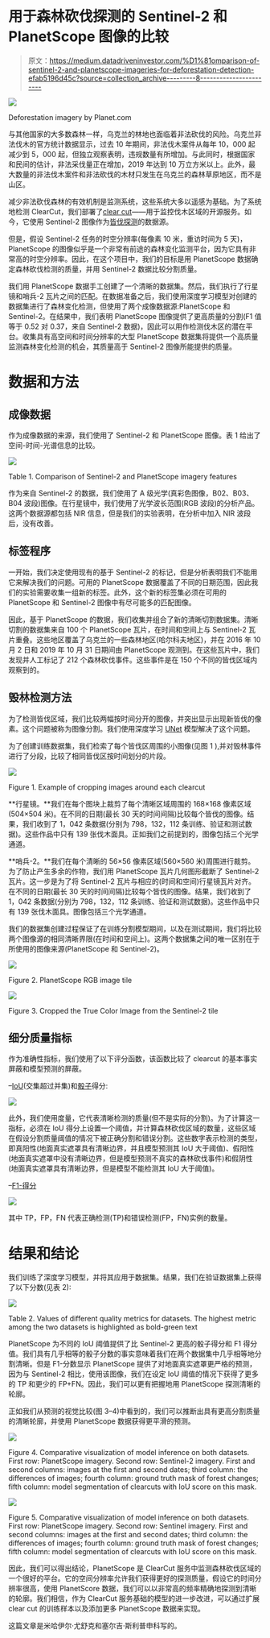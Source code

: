# 用于森林砍伐探测的 Sentinel-2 和 PlanetScope 图像的比较

> 原文：<https://medium.datadriveninvestor.com/%D1%81omparison-of-sentinel-2-and-planetscope-imageries-for-deforestation-detection-efab5196d45c?source=collection_archive---------8----------------------->

![](img/93431ffc60452aa7aba1224315d2f580.png)

Deforestation imagery by Planet.com

与其他国家的大多数森林一样，乌克兰的林地也面临着非法砍伐的风险。乌克兰非法伐木的官方统计数据显示，过去 10 年期间，非法伐木案件从每年 10，000 起减少到 5，000 起，但独立观察表明，违规数量有所增加。与此同时，根据国家和民间的估计，非法采伐量正在增加，2019 年达到 10 万立方米以上。此外，最大数量的非法伐木案件和非法砍伐的木材只发生在乌克兰的森林草原地区，而不是山区。

减少非法砍伐森林的有效机制是监测系统，这些系统大多以遥感为基础。为了系统地检测 ClearCut，我们部署了[clear cut](http://clearcut.quantumobile.com/)——用于监控伐木区域的开源服务。如今，它使用 Sentinel-2 图像作为[皆伐探测](https://ieeexplore.ieee.org/document/9241044)的数据源。

但是，假设 Sentinel-2 任务的时空分辨率(每像素 10 米，重访时间为 5 天)，PlanetScope 的图像似乎是一个非常有前途的森林变化监测平台，因为它具有非常高的时空分辨率。因此，在这个项目中，我们的目标是用 PlanetScope 数据确定森林砍伐检测的质量，并用 Sentinel-2 数据比较分割质量。

我们用 PlanetScope 数据手工创建了一个清晰的数据集。然后，我们执行了行星镜和哨兵-2 瓦片之间的匹配。在数据准备之后，我们使用深度学习模型对创建的数据集进行了森林变化检测，但使用了两个成像数据源:PlanetScope 和 Sentinel-2。在结果中，我们表明 PlanetScope 图像提供了更高质量的分割(F1 值等于 0.52 对 0.37，来自 Sentinel-2 数据)，因此可以用作检测伐木区的潜在平台。收集具有高空间和时间分辨率的大型 PlanetScope 数据集将提供一个高质量监测森林变化检测的机会，其质量高于 Sentinel-2 图像所能提供的质量。

# 数据和方法

## 成像数据

作为成像数据的来源，我们使用了 Sentinel-2 和 PlanetScope 图像。表 1 给出了空间-时间-光谱信息的比较。

![](img/627555a6df83d347655c3d80bdf148b9.png)

Table 1\. Comparison of Sentinel-2 and PlanetScope imagery features

作为来自 Sentinel-2 的数据，我们使用了 A 级光学(真彩色图像，B02、B03、B04 波段)图像。在行星镜中，我们使用了光学波长范围(RGB 波段)的分析产品。这两个数据源都包括 NIR 信息，但是我们的实验表明，在分析中加入 NIR 波段后，没有改善。

## 标签程序

一开始，我们决定使用现有的基于 Sentinel-2 的标记，但是分析表明我们不能用它来解决我们的问题。可用的 PlanetScope 数据覆盖了不同的日期范围，因此我们的实验需要收集一组新的标签。此外，这个新的标签集必须在可用的 PlanetScope 和 Sentinel-2 图像中有尽可能多的匹配图像。

因此，基于 PlanetScope 的数据，我们收集并组合了新的清晰切割数据集。清晰切割的数据集来自 100 个 PlanetScope 瓦片，在时间和空间上与 Sentinel-2 瓦片重叠。这些地区覆盖了乌克兰的一些森林地区(哈尔科夫地区)，并在 2016 年 10 月 2 日和 2019 年 10 月 31 日期间由 PlanetScope 观测到。在这些瓦片中，我们发现并人工标记了 212 个森林砍伐事件。这些事件是在 150 个不同的皆伐区域内观察到的。

## 毁林检测方法

为了检测皆伐区域，我们比较两幅按时间分开的图像，并突出显示出现新皆伐的像素。这个问题被称为图像分割。我们使用深度学习 [UNet](https://arxiv.org/abs/1505.04597) 模型解决了这个问题。

为了创建训练数据集，我们检索了每个皆伐区周围的小图像(见图 1 ),并对毁林事件进行了分段，比较了相同皆伐区按时间划分的片段。

![](img/5bcfa38843c31e7a59ac355d2555f3b3.png)

Figure 1\. Example of cropping images around each clearcut

**行星镜。**我们在每个图块上裁剪了每个清晰区域周围的 168×168 像素区域(504×504 米)。在不同的日期(最长 30 天的时间间隔)比较每个皆伐的图像。结果，我们收到了 1，042 条数据(分别为 798，132，112 条训练、验证和测试数据)。这些作品中只有 139 张伐木面具。正如我们之前提到的，图像包括三个光学通道。

**哨兵-2。**我们在每个清晰的 56×56 像素区域(560×560 米)周围进行裁剪。为了防止产生多余的作物，我们用 PlanetScope 瓦片几何图形截断了 Sentinel-2 瓦片。这一步是为了将 Sentinel-2 瓦片与相应的(时间和空间)行星镜瓦片对齐。在不同的日期(最长 30 天的时间间隔)比较每个皆伐的图像。结果，我们收到了 1，042 条数据(分别为 798，132，112 条训练、验证和测试数据)。这些作品中只有 139 张伐木面具。图像包括三个光学通道。

我们的数据集创建过程保证了在训练分割模型期间，以及在测试期间，我们将比较两个图像源的相同清晰界限(在时间和空间上)。这两个数据集之间的唯一区别在于所使用的图像来源(PlanetScope 和 Sentinel-2)。

![](img/efc7f2c2f85520ecb96d2ff0222f4569.png)

Figure 2\. PlanetScope RGB image tile

![](img/abc3e7dfe0238806a85e3106a2b4a555.png)

Figure 3\. Cropped the True Color Image from the Sentinel-2 tile

## 细分质量指标

作为准确性指标，我们使用了以下评分函数，该函数比较了 clearcut 的基本事实屏蔽和模型预测的屏蔽。

–[IoU](https://en.wikipedia.org/wiki/Jaccard_index)(交集超过并集)和[骰子](https://en.wikipedia.org/wiki/S%C3%B8rensen%E2%80%93Dice_coefficient)得分:

![](img/3877aa4fe3d43283b9e29d35237be91e.png)

此外，我们使用度量，它代表清晰检测的质量(但不是实际的分割)。为了计算这一指标，必须在 IoU 得分上设置一个阈值，并计算森林砍伐区域的数量，这些区域在假设分割质量阈值的情况下被正确分割和错误分割。这些数字表示检测的类型，即真阳性(地面真实遮罩具有清晰边界，并且模型预测其 IoU 大于阈值)、假阳性(地面真实遮罩中没有清晰边界，但是模型预测不真实的森林砍伐事件)和假阴性(地面真实遮罩具有清晰边界，但是模型不能检测其 IoU 大于阈值)。

–[F1-得分](https://en.wikipedia.org/wiki/F1_score)

![](img/cf19f728d5681fa1f4648748534d70f1.png)

其中 TP，FP，FN 代表正确检测(TP)和错误检测(FP，FN)实例的数量。

# 结果和结论

我们训练了深度学习模型，并将其应用于数据集。结果，我们在验证数据集上获得了以下分数(见表 2):

![](img/364e0081f50843c8cb517c54cc8a0e71.png)

Table 2\. Values of different quality metrics for datasets. The highest metric among the two datasets is highlighted as bold-green text

PlanetScope 为不同的 IoU 阈值提供了比 Sentinel-2 更高的骰子得分和 F1 得分值。我们具有几乎相等的骰子分数的事实意味着我们在两个数据集中几乎相等地分割清晰。但是 F1-分数显示 PlanetScope 提供了对地面真实遮罩更严格的预测，因为与 Sentinel-2 相比，使用该图像，我们在设定 IoU 阈值的情况下获得了更多的 TP 和更少的 FP+FN。因此，我们可以更有把握地用 PlanetScope 探测清晰的轮廓。

正如我们从预测的视觉比较(图 3–4)中看到的，我们可以推断出具有更高分割质量的清晰轮廓，并使用 PlanetScope 数据获得更平滑的预测。

![](img/d09082c8f654ac0a24f7be2da33799cd.png)

Figure 4\. Comparative visualization of model inference on both datasets. First row: PlanetScope imagery. Second row: Sentinel-2 imagery. First and second columns: images at the first and second dates; third column: the differences of images; fourth column: ground truth mask of forest changes; fifth column: model segmentation of clearcuts with IoU score on this mask.

![](img/57a1060ea4f242c316b757353d21f89e.png)

Figure 5\. Comparative visualization of model inference on both datasets. First row: PlanetScope imagery. Second row: Sentinel imagery. First and second columns: images at the first and second dates; third column: the differences of images; fourth column: ground truth mask of forest changes; fifth column: model segmentation of clearcuts with IoU score on this mask.

因此，我们可以得出结论，PlanetScope 是 ClearCut 服务中监测森林砍伐区域的一个很好的平台。它的空间分辨率允许我们获得更好的探测质量，假设它的时间分辨率很高，使用 PlanetScore 数据，我们可以以非常高的频率精确地探测到清晰的轮廓。我们相信，作为 ClearCut 服务基础的模型的进一步改进，可以通过扩展 clear cut 的训练样本以及添加更多 PlanetScope 数据来实现。

这篇文章是米哈伊尔·尤舒克和塞尔吉·斯利普申科写的。